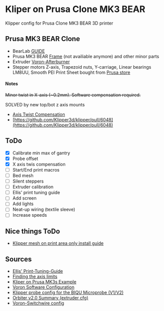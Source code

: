 # Kliper on Prusa Clone MK3 BEAR
Klipper config for Prusa Clone MK3 BEAR 3D printer

## Prusa MK3 BEAR Clone
* BearLab [GUIDE](https://guides.bear-lab.com/c/Root)
* Prusa MK3 BEAR [Frame](https://hobby-store.pl/en/3d-printer-parts/frame-kits-for-3d-printers) (not availiable anymore) and other minor parts
* Extruder [Voron-Afterburner](https://github.com/VoronDesign/Voron-Afterburner)
* Stepper motors Z-axis, Trapezoid nuts, Y-carriage, Linear bearings LM8UU, Smooth PEI Print Sheet bought from [Prusa store](https://www.prusa3d.com/category/mk3-mk3s-mk3s/)

#### Notes 
~~Minor twist in X-axis (~0.2mm). Software compensation required.~~

SOLVED by new top/bot z axis mounts
* [Axis Twist Compensation](https://www.klipper3d.org/Axis_Twist_Compensation.html)
* [https://github.com/Klipper3d/klipper/pull/6048](https://github.com/Klipper3d/klipper/pull/6048)


## ToDo
- [x] Calibrate min max of gantry
- [x] Probe offset
- [x] X axis twis compensation
- [ ] Start/End print macros
- [ ] Bed mesh
- [ ] Silent steppers
- [ ] Extruder calibration
- [ ] Ellis' print tuning guide
- [ ] Add screen
- [ ] Add lights
- [ ] Neat-up wiring (textile sleeve)
- [ ] Increase speeds

## Nice things ToDo
* [Klipper mesh on print area only install guide](https://gist.github.com/ChipCE/95fdbd3c2f3a064397f9610f915f7d02)

## Sources
* [Ellis' Print-Tuning-Guide](https://ellis3dp.com/Print-Tuning-Guide/)
* [Finding the axis limits](https://github.com/rootiest/zippy_guides/blob/main/guides/axis_limits.md)
* [Kliper on Prusa MK3s Example](https://github.com/dz0ny/klipper-prusa-mk3s/)
* [Voron Software Configuration](https://docs.vorondesign.com/build/software/configuration.html)
* [Klipper probe config for the BIQU Microprobe (V1/V2)](https://gist.github.com/utlandr/c3dab6bbcca1fc19dfc402d81cfd75e4)
* [Orbiter v2.0 Summary (extruder cfg)](https://www.orbiterprojects.com/orbiter-v2-0/)
* [Voron-Switchwire config](https://github.com/VoronDesign/Voron-Switchwire/blob/master/Firmware/skr_mini_e3_v2_config.cfg)

